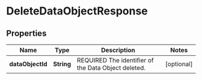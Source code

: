 
# DeleteDataObjectResponse

## Properties
Name | Type | Description | Notes
------------ | ------------- | ------------- | -------------
**dataObjectId** | **String** | REQUIRED The identifier of the Data Object deleted. |  [optional]



